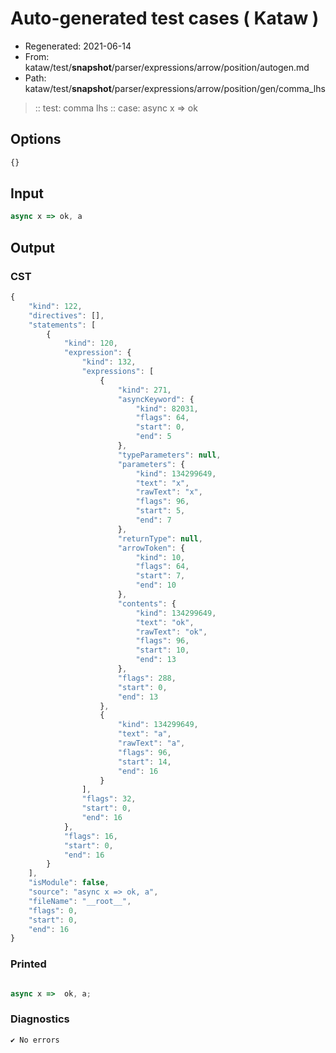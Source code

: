# Auto-generated test cases ( Kataw )
- Regenerated: 2021-06-14
- From: kataw/test/__snapshot__/parser/expressions/arrow/position/autogen.md
- Path: kataw/test/__snapshot__/parser/expressions/arrow/position/gen/comma_lhs
> :: test: comma lhs
> :: case: async x => ok
## Options

`````js
{}
`````
## Input

`````js
async x => ok, a
`````
## Output

### CST

```javascript
{
    "kind": 122,
    "directives": [],
    "statements": [
        {
            "kind": 120,
            "expression": {
                "kind": 132,
                "expressions": [
                    {
                        "kind": 271,
                        "asyncKeyword": {
                            "kind": 82031,
                            "flags": 64,
                            "start": 0,
                            "end": 5
                        },
                        "typeParameters": null,
                        "parameters": {
                            "kind": 134299649,
                            "text": "x",
                            "rawText": "x",
                            "flags": 96,
                            "start": 5,
                            "end": 7
                        },
                        "returnType": null,
                        "arrowToken": {
                            "kind": 10,
                            "flags": 64,
                            "start": 7,
                            "end": 10
                        },
                        "contents": {
                            "kind": 134299649,
                            "text": "ok",
                            "rawText": "ok",
                            "flags": 96,
                            "start": 10,
                            "end": 13
                        },
                        "flags": 288,
                        "start": 0,
                        "end": 13
                    },
                    {
                        "kind": 134299649,
                        "text": "a",
                        "rawText": "a",
                        "flags": 96,
                        "start": 14,
                        "end": 16
                    }
                ],
                "flags": 32,
                "start": 0,
                "end": 16
            },
            "flags": 16,
            "start": 0,
            "end": 16
        }
    ],
    "isModule": false,
    "source": "async x => ok, a",
    "fileName": "__root__",
    "flags": 0,
    "start": 0,
    "end": 16
}
```

### Printed

```javascript

async x =>  ok, a;
```

### Diagnostics

```javascript
✔ No errors
```

